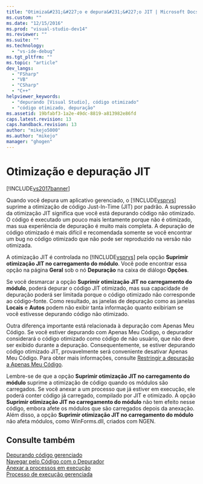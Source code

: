 ```yaml
---
title: "Otimiza&#231;&#227;o e depura&#231;&#227;o JIT | Microsoft Docs"
ms.custom: ""
ms.date: "12/15/2016"
ms.prod: "visual-studio-dev14"
ms.reviewer: ""
ms.suite: ""
ms.technology: 
  - "vs-ide-debug"
ms.tgt_pltfrm: ""
ms.topic: "article"
dev_langs: 
  - "FSharp"
  - "VB"
  - "CSharp"
  - "C++"
helpviewer_keywords: 
  - "depurando [Visual Studio], código otimizado"
  - "código otimizado, depuração"
ms.assetid: 19bfabf3-1a2e-49dc-8819-a813982e86fd
caps.latest.revision: 13
caps.handback.revision: 13
author: "mikejo5000"
ms.author: "mikejo"
manager: "ghogen"
---
```

# Otimiza&#231;&#227;o e depura&#231;&#227;o JIT
[!INCLUDE[vs2017banner](../code-quality/includes/vs2017banner.md)]

Quando você depura um aplicativo gerenciado, o [!INCLUDE[vsprvs](../code-quality/includes/vsprvs_md.md)] suprime a otimização de código Just\-In\-Time \(JIT\) por padrão.  A supressão da otimização JIT significa que você está depurando código não otimizado.  O código é executado um pouco mais lentamente porque não é otimizado, mas sua experiência de depuração é muito mais completa.  A depuração de código otimizado é mais difícil e recomendada somente se você encontrar um bug no código otimizado que não pode ser reproduzido na versão não otimizada.  
  
 A otimização JIT é controlada no [!INCLUDE[vsprvs](../code-quality/includes/vsprvs_md.md)] pela opção **Suprimir otimização JIT no carregamento do módulo**.  Você pode encontrar essa opção na página **Geral** sob o nó **Depuração** na caixa de diálogo **Opções**.  
  
 Se você desmarcar a opção **Suprimir otimização JIT no carregamento do módulo**, poderá depurar o código JIT otimizado, mas sua capacidade de depuração poderá ser limitada porque o código otimizado não corresponde ao código\-fonte.  Como resultado, as janelas de depuração como as janelas **Locais** e **Autos** podem não exibir tanta informação quanto exibiriam se você estivesse depurando código não otimizado.  
  
 Outra diferença importante está relacionada à depuração com Apenas Meu Código.  Se você estiver depurando com Apenas Meu Código, o depurador considerará o código otimizado como código de não usuário, que não deve ser exibido durante a depuração.  Consequentemente, se estiver depurando código otimizado JIT, provavelmente será conveniente desativar Apenas Meu Código.  Para obter mais informações, consulte [Restringir a depuração a Apenas Meu Código](../debugger/navigating-through-code-with-the-debugger.md#BKMK_Restrict_stepping_to_Just_My_Code).  
  
 Lembre\-se de que a opção **Suprimir otimização JIT no carregamento do módulo** suprime a otimização de código quando os módulos são carregados.  Se você anexar a um processo que já estiver em execução, ele poderá conter código já carregado, compilado por JIT e otimizado.  A opção **Suprimir otimização JIT no carregamento do módulo** não tem efeito nesse código, embora afete os módulos que são carregados depois da anexação.  Além disso, a opção **Suprimir otimização JIT no carregamento do módulo** não afeta módulos, como WinForms.dll, criados com NGEN.  
  
## Consulte também  
 [Depurando código gerenciado](../debugger/debugging-managed-code.md)   
 [Navegar pelo Código com o Depurador](../debugger/navigating-through-code-with-the-debugger.md)   
 [Anexar a processos em execução](../debugger/attach-to-running-processes-with-the-visual-studio-debugger.md)   
 [Processo de execução gerenciada](../Topic/Managed%20Execution%20Process.md)